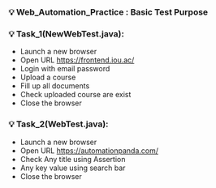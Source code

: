 ### 💡 Web_Automation_Practice : Basic Test Purpose

### 💡 Task_1(NewWebTest.java):

- Launch a new browser
- Open URL https://frontend.iou.ac/
- Login with email password
- Upload a course
- Fill up all documents
- Check uploaded course are exist
- Close the browser

### 💡 Task_2(WebTest.java):

- Launch a new browser
- Open URL https://automationpanda.com/
- Check Any title using Assertion
- Any key value using search bar 
- Close the browser
